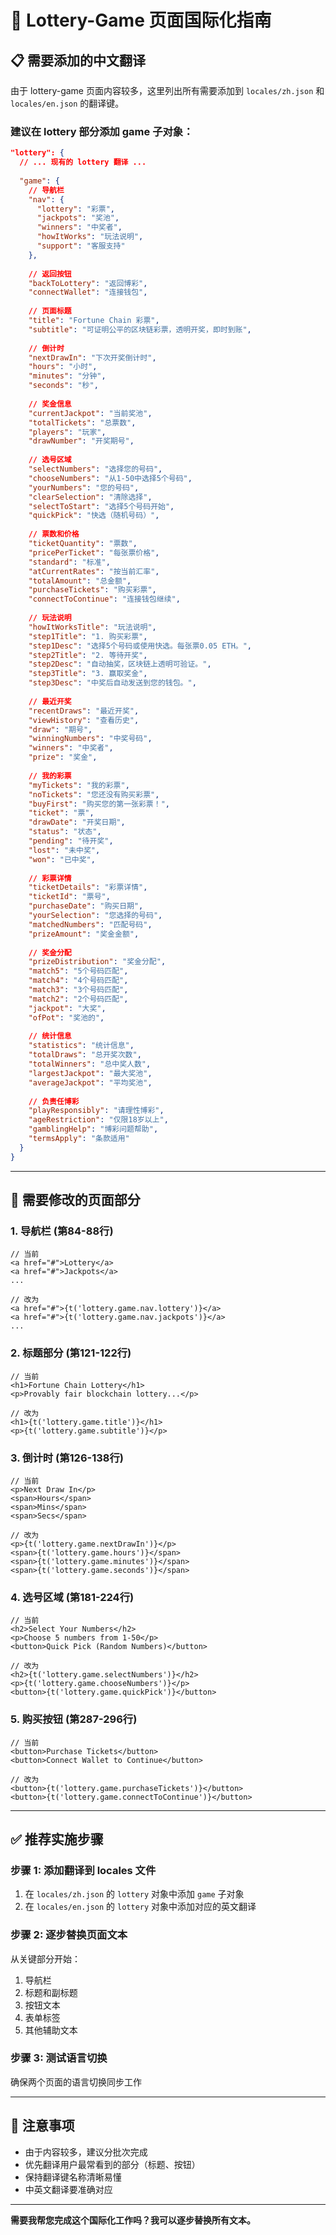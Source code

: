 # 🎫 Lottery-Game 页面国际化指南

## 📋 需要添加的中文翻译

由于 lottery-game 页面内容较多，这里列出所有需要添加到 `locales/zh.json` 和 `locales/en.json` 的翻译键。

### 建议在 lottery 部分添加 game 子对象：

```json
"lottery": {
  // ... 现有的 lottery 翻译 ...
  
  "game": {
    // 导航栏
    "nav": {
      "lottery": "彩票",
      "jackpots": "奖池",
      "winners": "中奖者",
      "howItWorks": "玩法说明",
      "support": "客服支持"
    },
    
    // 返回按钮
    "backToLottery": "返回博彩",
    "connectWallet": "连接钱包",
    
    // 页面标题
    "title": "Fortune Chain 彩票",
    "subtitle": "可证明公平的区块链彩票，透明开奖，即时到账",
    
    // 倒计时
    "nextDrawIn": "下次开奖倒计时",
    "hours": "小时",
    "minutes": "分钟",
    "seconds": "秒",
    
    // 奖金信息
    "currentJackpot": "当前奖池",
    "totalTickets": "总票数",
    "players": "玩家",
    "drawNumber": "开奖期号",
    
    // 选号区域
    "selectNumbers": "选择您的号码",
    "chooseNumbers": "从1-50中选择5个号码",
    "yourNumbers": "您的号码",
    "clearSelection": "清除选择",
    "selectToStart": "选择5个号码开始",
    "quickPick": "快选（随机号码）",
    
    // 票数和价格
    "ticketQuantity": "票数",
    "pricePerTicket": "每张票价格",
    "standard": "标准",
    "atCurrentRates": "按当前汇率",
    "totalAmount": "总金额",
    "purchaseTickets": "购买彩票",
    "connectToContinue": "连接钱包继续",
    
    // 玩法说明
    "howItWorksTitle": "玩法说明",
    "step1Title": "1. 购买彩票",
    "step1Desc": "选择5个号码或使用快选。每张票0.05 ETH。",
    "step2Title": "2. 等待开奖",
    "step2Desc": "自动抽奖，区块链上透明可验证。",
    "step3Title": "3. 赢取奖金",
    "step3Desc": "中奖后自动发送到您的钱包。",
    
    // 最近开奖
    "recentDraws": "最近开奖",
    "viewHistory": "查看历史",
    "draw": "期号",
    "winningNumbers": "中奖号码",
    "winners": "中奖者",
    "prize": "奖金",
    
    // 我的彩票
    "myTickets": "我的彩票",
    "noTickets": "您还没有购买彩票",
    "buyFirst": "购买您的第一张彩票！",
    "ticket": "票",
    "drawDate": "开奖日期",
    "status": "状态",
    "pending": "待开奖",
    "lost": "未中奖",
    "won": "已中奖",
    
    // 彩票详情
    "ticketDetails": "彩票详情",
    "ticketId": "票号",
    "purchaseDate": "购买日期",
    "yourSelection": "您选择的号码",
    "matchedNumbers": "匹配号码",
    "prizeAmount": "奖金金额",
    
    // 奖金分配
    "prizeDistribution": "奖金分配",
    "match5": "5个号码匹配",
    "match4": "4个号码匹配",
    "match3": "3个号码匹配",
    "match2": "2个号码匹配",
    "jackpot": "大奖",
    "ofPot": "奖池的",
    
    // 统计信息
    "statistics": "统计信息",
    "totalDraws": "总开奖次数",
    "totalWinners": "总中奖人数",
    "largestJackpot": "最大奖池",
    "averageJackpot": "平均奖池",
    
    // 负责任博彩
    "playResponsibly": "请理性博彩",
    "ageRestriction": "仅限18岁以上",
    "gamblingHelp": "博彩问题帮助",
    "termsApply": "条款适用"
  }
}
```

---

## 🔄 需要修改的页面部分

### 1. 导航栏 (第84-88行)
```tsx
// 当前
<a href="#">Lottery</a>
<a href="#">Jackpots</a>
...

// 改为
<a href="#">{t('lottery.game.nav.lottery')}</a>
<a href="#">{t('lottery.game.nav.jackpots')}</a>
...
```

### 2. 标题部分 (第121-122行)
```tsx
// 当前
<h1>Fortune Chain Lottery</h1>
<p>Provably fair blockchain lottery...</p>

// 改为
<h1>{t('lottery.game.title')}</h1>
<p>{t('lottery.game.subtitle')}</p>
```

### 3. 倒计时 (第126-138行)
```tsx
// 当前
<p>Next Draw In</p>
<span>Hours</span>
<span>Mins</span>
<span>Secs</span>

// 改为
<p>{t('lottery.game.nextDrawIn')}</p>
<span>{t('lottery.game.hours')}</span>
<span>{t('lottery.game.minutes')}</span>
<span>{t('lottery.game.seconds')}</span>
```

### 4. 选号区域 (第181-224行)
```tsx
// 当前
<h2>Select Your Numbers</h2>
<p>Choose 5 numbers from 1-50</p>
<button>Quick Pick (Random Numbers)</button>

// 改为
<h2>{t('lottery.game.selectNumbers')}</h2>
<p>{t('lottery.game.chooseNumbers')}</p>
<button>{t('lottery.game.quickPick')}</button>
```

### 5. 购买按钮 (第287-296行)
```tsx
// 当前
<button>Purchase Tickets</button>
<button>Connect Wallet to Continue</button>

// 改为
<button>{t('lottery.game.purchaseTickets')}</button>
<button>{t('lottery.game.connectToContinue')}</button>
```

---

## ✅ 推荐实施步骤

### 步骤 1: 添加翻译到 locales 文件
1. 在 `locales/zh.json` 的 `lottery` 对象中添加 `game` 子对象
2. 在 `locales/en.json` 的 `lottery` 对象中添加对应的英文翻译

### 步骤 2: 逐步替换页面文本
从关键部分开始：
1. 导航栏
2. 标题和副标题  
3. 按钮文本
4. 表单标签
5. 其他辅助文本

### 步骤 3: 测试语言切换
确保两个页面的语言切换同步工作

---

## 📝 注意事项

- 由于内容较多，建议分批次完成
- 优先翻译用户最常看到的部分（标题、按钮）
- 保持翻译键名称清晰易懂
- 中英文翻译要准确对应

---

**需要我帮您完成这个国际化工作吗？我可以逐步替换所有文本。**














